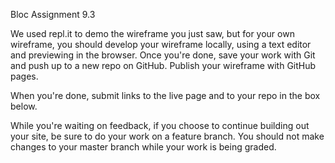 Bloc Assignment 9.3

We used repl.it to demo the wireframe you just saw, but for your own wireframe, you should develop your wireframe locally, using a text editor and previewing in the browser. Once you're done, save your work with Git and push up to a new repo on GitHub. Publish your wireframe with GitHub pages.

When you're done, submit links to the live page and to your repo in the box below.

While you're waiting on feedback, if you choose to continue building out your site, be sure to do your work on a feature branch. You should not make changes to your master branch while your work is being graded.